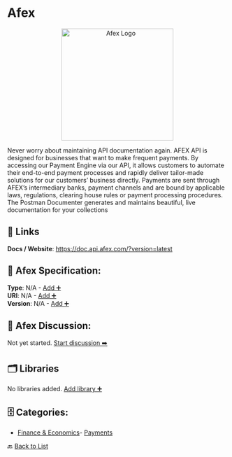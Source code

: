 # Afex
<p align="center">
    <img width="256" src="https://raw.githubusercontent.com/apis-list/apis-list/main/apis/afex/logo_256x256.png" alt="Afex Logo"/>
</p>
Never worry about maintaining API documentation again. AFEX API is designed for businesses that want to make frequent payments.  By accessing our Payment Engine via our API, it allows customers to automate their end-to-end payment processes and rapidly deliver tailor-made solutions for our customers’ business directly. Payments are sent through AFEX’s intermediary banks, payment channels and are bound by applicable laws, regulations, clearing house rules or payment processing procedures.  The Postman Documenter generates and maintains beautiful, live documentation for your collections

##  🔗 Links
**Docs / Website**: https://doc.api.afex.com/?version=latest

## 🧬 Afex Specification:
**Type**: N/A - [Add ➕](https://github.com/apis-list/apis-list/edit/main/apis.yaml#476)  
**URI**: N/A - [Add ➕](https://github.com/apis-list/apis-list/edit/main/apis.yaml#476)  
**Version**: N/A - [Add ➕](https://github.com/apis-list/apis-list/edit/main/apis.yaml#476)

## 💬 Afex Discussion:
Not yet started. [Start discussion ➡️](https://github.com/apis-list/apis-list/discussions/new)

## 🗂️ Libraries

No libraries added. [Add library ➕](https://github.com/apis-list/apis-list/edit/main/apis.yaml#476)    


## 🗄️ Categories:
- [Finance & Economics](https://github.com/apis-list/apis-list#finance--economics-)- [Payments](https://github.com/apis-list/apis-list#payments-)

🔙  [Back to List](https://github.com/apis-list/apis-list)
